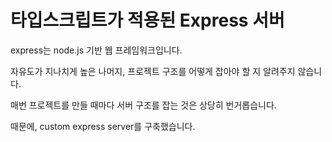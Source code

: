 # 타입스크립트가 적용된 Express 서버

express는 node.js 기반 웹 프레임워크입니다.

자유도가 지나치게 높은 나머지, 프로젝트 구조를 어떻게 잡아야 할 지 알려주지 않습니다.


매번 프로젝트를 만들 때마다 서버 구조를 잡는 것은 상당히 번거롭습니다.

때문에, custom express server를 구축했습니다.